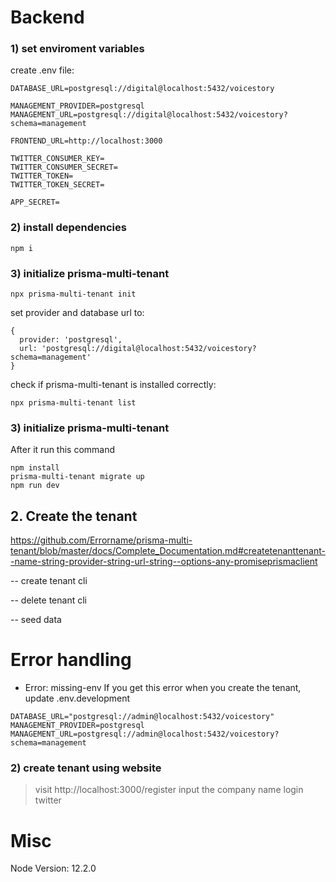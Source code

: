 # Backend

### 1) set enviroment variables

create .env file:
```
DATABASE_URL=postgresql://digital@localhost:5432/voicestory

MANAGEMENT_PROVIDER=postgresql
MANAGEMENT_URL=postgresql://digital@localhost:5432/voicestory?schema=management

FRONTEND_URL=http://localhost:3000

TWITTER_CONSUMER_KEY=
TWITTER_CONSUMER_SECRET=
TWITTER_TOKEN=
TWITTER_TOKEN_SECRET=

APP_SECRET=
```

### 2) install dependencies

```
npm i
```

### 3) initialize prisma-multi-tenant

```
npx prisma-multi-tenant init
```
set provider and database url to:
```
{
  provider: 'postgresql',
  url: 'postgresql://digital@localhost:5432/voicestory?schema=management'
}
```


check if prisma-multi-tenant is installed correctly:
```
npx prisma-multi-tenant list
```

### 3) initialize prisma-multi-tenant

After it run this command
```
npm install
prisma-multi-tenant migrate up
npm run dev
```

## 2. Create the tenant

https://github.com/Errorname/prisma-multi-tenant/blob/master/docs/Complete_Documentation.md#createtenanttenant--name-string-provider-string-url-string--options-any-promiseprismaclient

-- create tenant cli

-- delete tenant cli

-- seed data

# Error handling
- Error: missing-env
If you get this error when you create the tenant, update .env.development
```
DATABASE_URL="postgresql://admin@localhost:5432/voicestory"
MANAGEMENT_PROVIDER=postgresql
MANAGEMENT_URL=postgresql://admin@localhost:5432/voicestory?schema=management
```

### 2) create tenant using website
>visit http://localhost:3000/register
input the company name
login twitter

# Misc
Node Version: 12.2.0
